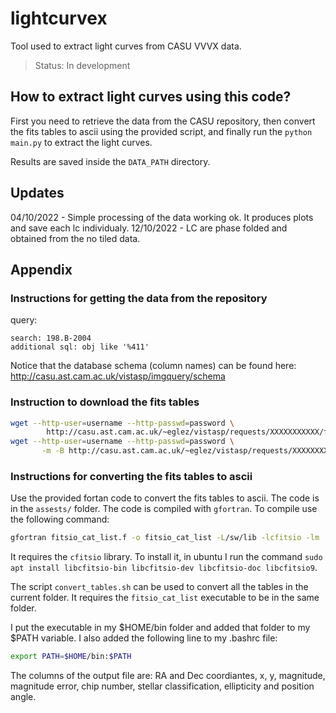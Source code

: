 # lightcurvex
Tool used to extract light curves from CASU VVVX data.

> Status: In development

## How to extract light curves using this code?

First you need to retrieve the data from the CASU repository, then convert the fits tables to ascii using the provided script, and finally run the `python main.py` to extract the light curves.

Results are saved inside the `DATA_PATH` directory.


## Updates
04/10/2022 - Simple processing of the data working ok. It produces plots and save each lc individualy.
12/10/2022 - LC are phase folded and obtained from the no tiled data.

## Appendix

###  Instructions for getting the data from the repository

query:
```
search: 198.B-2004
additional sql: obj like '%411'
```

Notice that the database schema (column names) can be found here: http://casu.ast.cam.ac.uk/vistasp/imgquery/schema

### Instruction to download the fits tables
```bash
wget --http-user=username --http-passwd=password \
        http://casu.ast.cam.ac.uk/~eglez/vistasp/requests/XXXXXXXXXXX/filelist
wget --http-user=username --http-passwd=password \
       -m -B http://casu.ast.cam.ac.uk/~eglez/vistasp/requests/XXXXXXXXXXX/ -i filelist
```

### Instructions for converting the fits tables to ascii

Use the provided fortan code to convert the fits tables to ascii. The code is in the `assests/` folder. The code is compiled with `gfortran`. To compile use the following command:

```bash
gfortran fitsio_cat_list.f -o fitsio_cat_list -L/sw/lib -lcfitsio -lm
```
It requires the `cfitsio` library. To install it, in ubuntu I run the command `sudo apt install libcfitsio-bin libcfitsio-dev libcfitsio-doc libcfitsio9`.

The script `convert_tables.sh` can be used to convert all the tables in the current folder. It requires the `fitsio_cat_list` executable to be in the same folder.

I put the executable in my $HOME/bin folder and added that folder to my $PATH variable. I also added the following line to my .bashrc file:

```bash
export PATH=$HOME/bin:$PATH
```

The columns of the output file are:
RA and Dec coordiantes, x, y, magnitude, magnitude error, chip number, stellar classification, ellipticity and position angle.
